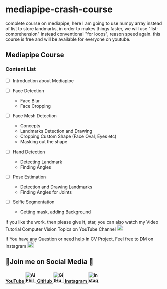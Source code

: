 # mediapipe-crash-course
complete course on mediapipe, here I am going to use numpy array instead of list to store landmarks, in order to makes things faster, we will use "list-comprehension" instead conventional "for loops", reason speed again.
this course is free and will be available for everyone on youtube.

## Mediapipe Course

### Content List 

- [ ] Introduction about Mediapipe
- [ ] Face Detection
    - Face Blur
    - Face Cropping 

- [ ] Face Mesh Detection
    - Concepts 
    - Landmarks Detection and Drawing
    - Cropping Custom Shape (Face Oval, Eyes etc)
    - Masking out the shape
     
- [ ] Hand Detection
    - Detecting Landmark
    - Finding Angles
      
- [ ] Pose Estimation
    - Detection and Drawing Landmarks 
    - Finding Angles for Joints
- [ ] Selfie Segmentation
    - Getting mask, adding Background  


If you like the work, then please give it, star, you can also watch my Video Tutorial Computer Vision Topics on YouTube Channel <a href="https://www.youtube.com/c/aiphile">  <img alt="AiPhile Youtube" src="https://user-images.githubusercontent.com/66181793/131223988-882d53a0-4882-468f-9bd7-46b46466baae.png"  width="20"> </a>


If You have any Question or need help in CV Project, Feel free to DM on Instagram  <a href="https://www.instagram.com/aiphile17/">  <img alt="Instagram" src="https://user-images.githubusercontent.com/66181793/131223931-32d84c10-88b4-4cd6-8eb8-89f06c3b5b51.png"  width="20"> </a>

## 💚Join me on Social Media 🖤 

<h4><a href="https://www.youtube.com/c/aiphile"> YouTube <img alt="AiPhile Youtube" src="https://user-images.githubusercontent.com/66181793/131223988-882d53a0-4882-468f-9bd7-46b46466baae.png"  width="35"> </a> 
 <a href="https://github.com/Asadullah-Dal17">  GitHub  <img alt="GitHub" src="https://user-images.githubusercontent.com/66181793/131223930-9fd2bfc7-9c43-465d-a057-55f3292f3b2b.png"  width="35"> </a> 
  <a href="https://www.instagram.com/aiphile17/">   Instagram <img alt="Instagram" src="https://user-images.githubusercontent.com/66181793/131223931-32d84c10-88b4-4cd6-8eb8-89f06c3b5b51.png"  width="35"> </a> </h4>

